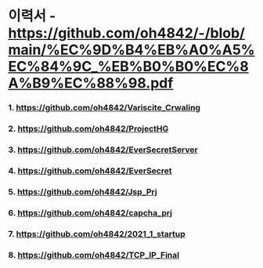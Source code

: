 # 이력서 - https://github.com/oh4842/-/blob/main/%EC%9D%B4%EB%A0%A5%EC%84%9C_%EB%B0%B0%EC%8A%B9%EC%88%98.pdf


### 1. https://github.com/oh4842/Variscite_Crwaling
### 2. https://github.com/oh4842/ProjectHG
### 3. https://github.com/oh4842/EverSecretServer
### 4. https://github.com/oh4842/EverSecret
### 5. https://github.com/oh4842/Jsp_Prj
### 6. https://github.com/oh4842/capcha_prj
### 7. https://github.com/oh4842/2021_1_startup
### 8. https://github.com/oh4842/TCP_IP_Final
